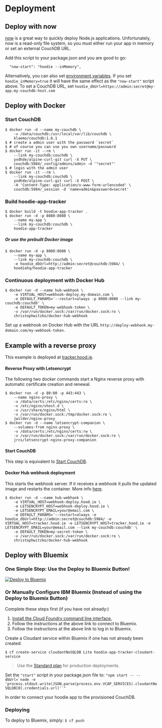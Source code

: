 # Deployment

## Deploy with now

[now](https://zeit.co/now) is a great way to quickly deploy Node.js applications.
Unfortunately, now is a read-only file system, so you must either run your app
in memory or set an external CouchDB URL.

Add this script to your package.json and you are good to go:

```
  "now-start": "hoodie --inMemory",
```

Alternatively, you can also set [environment variables](https://zeit.co/now).
If you set `hoodie_inMemory=true` it will have the same effect as the `"now-start"`
script above. To set a CouchDB URL, set `hoodie_dbUrl=https://admin:secret@my-app.my-couchdb-host.com`

## Deploy with Docker

### Start CouchDB
```shell
$ docker run -d --name my-couchdb \
    -v /data/couchdb:/usr/local/var/lib/couchdb \
    klaemo/couchdb:1.6.1
$ # create a admin user with the password `secret`
$ # of course you can use you own username/password
$ docker run -it --rm \
    --link my-couchdb:couchdb \
    yxdhde/alpine-curl-git curl -X PUT \
    couchdb:5984/_config/admins/admin -d '"secret"'
$ # login with the admin user
$ docker run -it --rm \
    --link my-couchdb:couchdb \
    yxdhde/alpine-curl-git curl -X POST \
    -H 'Content-Type: application/x-www-form-urlencoded' \
    couchdb:5984/_session -d 'name=admin&password=secret'
```

### Build hoodie-app-tracker
```shell
$ docker build -t hoodie-app-tracker .
$ docker run -d -p 8080:8080 \
    --name my-app \
    --link my-couchdb:couchdb \
    hoodie-app-tracker
```

##### Or use the prebuilt Docker image
```shell
$ docker run -d -p 8080:8080 \
    --name my-app \
    --link my-couchdb:couchdb \
    -e hoodie_dbUrl=http://admin:secret@couchdb:5984/ \
    hoodiehq/hoodie-app-tracker
```

### Continuous deployment with Docker Hub
```shell
$ docker run -d --name hub-webhook \
    -e VIRTUAL_HOST=webhook-deploy.my-domain.com \
    -e DEFAULT_PARAMS='--restart=always -p 8080:8080 --link my-couchdb:couchdb' \
    -e DEFAULT_TOKEN=my-webhook-token \
    -v /var/run/docker.sock:/var/run/docker.sock:ro \
    christophwitzko/docker-hub-webhook
```

Set up a webhook on Docker Hub with the URL `http://deploy-webhook.my-domain.com/my-webhook-token`.

## Example with a reverse proxy
This example is deployed at [tracker.hood.ie](https://tracker.hood.ie).

#### Reverse Proxy with Letsencrypt
The following two docker commands start a Nginx reverse proxy with automatic certificate creation and renewal.
```shell
$ docker run -d -p 80:80 -p 443:443 \
    --name nginx-proxy \
    -v /data/certs:/etc/nginx/certs:ro \
    -v /etc/nginx/vhost.d \
    -v /usr/share/nginx/html \
    -v /var/run/docker.sock:/tmp/docker.sock:ro \
    jwilder/nginx-proxy
$ docker run -d --name letsencrypt-companion \
    --volumes-from nginx-proxy \
    -v /data/certs:/etc/nginx/certs:rw \
    -v /var/run/docker.sock:/var/run/docker.sock:ro \
    jrcs/letsencrypt-nginx-proxy-companion
```
#### Start CouchDB
This step is equivalent to [Start CouchDB](#start-couchdb).

#### Docker Hub webhook deployment
This starts the webhook server. If it receives a webhook it pulls the updated image and restarts the container. More info [here](https://github.com/christophwitzko/docker-hub-webhook).
```shell
$ docker run -d --name hub-webhook \
    -e VIRTUAL_HOST=webhook-deploy.hood.ie \
    -e LETSENCRYPT_HOST=webhook-deploy.hood.ie \
    -e LETSENCRYPT_EMAIL=your@email.com \
    -e DEFAULT_PARAMS='--restart=always -e hoodie_dbUrl=http://admin:secret@couchdb:5984/ -e VIRTUAL_HOST=tracker.hood.ie -e LETSENCRYPT_HOST=tracker.hood.ie -e LETSENCRYPT_EMAIL=your@email.com --link my-couchdb:couchdb' \
    -e DEFAULT_TOKEN=my-secret-token \
    -v /var/run/docker.sock:/var/run/docker.sock:ro \
    christophwitzko/docker-hub-webhook
```

## Deploy with Bluemix

### One Simple Step: Use the Deploy to Bluemix Button!
[![Deploy to Bluemix](https://bluemix.net/deploy/button.png)](https://bluemix.net/deploy?repository=https://github.com/hoodiehq/hoodie-app-tracker)

### Or Manually Configure IBM Bluemix (Instead of using the Deploy to Bluemix Button)

Complete these steps first (if you have not already:)

   1. [Install the Cloud Foundry command line interface.](https://www.ng.bluemix.net/docs/#starters/install_cli.html)
   2. Follow the instructions at the above link to connect to Bluemix.
   3. Follow the instructions at the above link to log in to Bluemix.

Create a Cloudant service within Bluemix if one has not already been created:

`$ cf create-service cloudantNoSQLDB Lite hoodie-app-tracker-cloudant-service`

   > Use the [Standard plan](https://www.ibm.com/blogs/bluemix/2016/09/new-cloudant-lite-standard-plans-are-live-in-bluemix-public/) for production deployments.

Set the `"start"` script in your package.json file to:
```"npm start -- --dbUrl=`node -e 'process.stdout.write(JSON.parse(process.env.VCAP_SERVICES).cloudantNoSQLDB[0].credentials.url)'`"```

In order to connect your hoodie app to the provisioned CouchDB.

### Deploying

To deploy to Bluemix, simply: 
`$ cf push`

